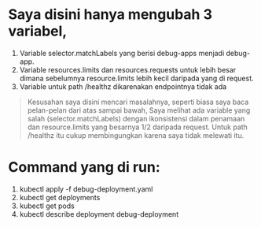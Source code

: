# Saya disini hanya mengubah 3 variabel, 
  1. Variable selector.matchLabels yang berisi debug-apps menjadi debug-app.
  2. Variable resources.limits dan resources.requests untuk lebih besar dimana sebelumnya resource.limits lebih kecil daripada yang di request.
  3. Variable untuk path /healthz dikarenakan endpointnya tidak ada
> Kesusahan saya disini mencari masalahnya, seperti biasa saya baca pelan-pelan dari atas sampai bawah, Saya melihat ada variable yang salah (selector.matchLabels) dengan ikonsistensi dalam penamaan dan resource.limits yang besarnya 1/2 daripada request. Untuk path /healthz itu cukup membingungkan karena saya tidak melewati itu. 

# Command yang di run:
  1. kubectl apply -f debug-deployment.yaml
  2. kubectl get deployments
  3. kubectl get pods
  4. kubectl describe deployment debug-deployment

